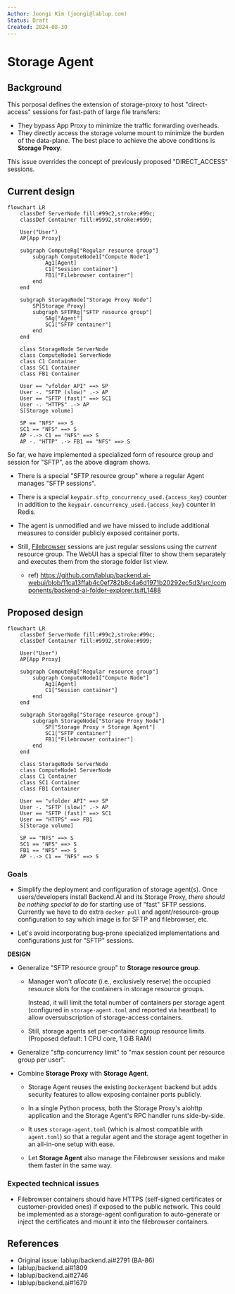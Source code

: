 ```yaml
---
Author: Joongi Kim (joongi@lablup.com)
Status: Draft
Created: 2024-08-30
---
```


# Storage Agent

## Background

This porposal defines the extension of storage-proxy to host "direct-access" sessions for fast-path of large file transfers:

- They bypass App Proxy to minimize the traffic forwarding overheads.
- They directly access the storage volume mount to minimize the burden of the data-plane.
  The best place to achieve the above conditions is **Storage Proxy**.

This issue overrides the concept of previously proposed "DIRECT_ACCESS" sessions.

## Current design

```mermaid
flowchart LR
    classDef ServerNode fill:#99c2,stroke:#99c;
	classDef Container fill:#9992,stroke:#999;

	User("User")
    AP[App Proxy]

	subgraph ComputeRg["Regular resource group"]
		subgraph ComputeNode1["Compute Node"]
			Ag1[Agent]
			C1["Session container"]
			FB1["Filebrowser container"]
		end
	end

	subgraph StorageNode["Storage Proxy Node"]
	   	SP[Storage Proxy]
	    subgraph SFTPRg["SFTP resource group"]
			SAg["Agent"]
			SC1["SFTP container"]
		end
    end

	class StorageNode ServerNode
	class ComputeNode1 ServerNode
	class C1 Container
	class SC1 Container
	class FB1 Container

	User == "vfolder API" ==> SP
	User -. "SFTP (slow)" .-> AP
	User == "SFTP (fast)" ==> SC1
	User -. "HTTPS" .-> AP
    S[Storage volume]
    
    SP == "NFS" ==> S
    SC1 == "NFS" ==> S
    AP -.-> C1 == "NFS" ==> S
    AP -. "HTTP" .-> FB1 == "NFS" ==> S
```

So far, we have implemented a specialized form of resource group and session for "SFTP", as the above diagram shows.

* There is a special "SFTP resource group" where a regular Agent manages "SFTP sessions".

* There is a special `keypair.sftp_concurrency_used.{access_key}` counter in addition to the `keypair.concurrency_used.{access_key}` counter in Redis.

* The agent is unmodified and we have missed to include additional measures to consider publicly exposed container ports.

* Still, [Filebrowser](https://filebrowser.org/) sessions are just regular sessions using the _current_ resource group.
  The WebUI has a special filter to show them separately and executes them from the storage folder list view.

  - ref) https://github.com/lablup/backend.ai-webui/blob/11ca13ffab4c0ef782b8c4a6d1971b20292ec5d3/src/components/backend-ai-folder-explorer.ts#L1488

## Proposed design

```mermaid
flowchart LR
    classDef ServerNode fill:#99c2,stroke:#99c;
	classDef Container fill:#9992,stroke:#999;

	User("User")
    AP[App Proxy]

	subgraph ComputeRg["Regular resource group"]
		subgraph ComputeNode1["Compute Node"]
			Ag1[Agent]
			C1["Session container"]
		end
	end

    subgraph StorageRg["Storage resource group"]
		subgraph StorageNode["Storage Proxy Node"]
	    	SP["Storage Proxy + Storage Agent"]
			SC1["SFTP container"]
			FB1["Filebrowser container"]
		end
    end

	class StorageNode ServerNode
	class ComputeNode1 ServerNode
	class C1 Container
	class SC1 Container
	class FB1 Container

	User == "vfolder API" ==> SP
	User -. "SFTP (slow)" .-> AP
	User == "SFTP (fast)" ==> SC1
	User == "HTTPS" ==> FB1
    S[Storage volume]
    
    SP == "NFS" ==> S
	SC1 == "NFS" ==> S
	FB1 == "NFS" ==> S
    AP -.-> C1 == "NFS" ==> S
```

### Goals

- Simplify the deployment and configuration of storage agent(s).
  Once users/developers install Backend.AI and its Storage Proxy, _there should be nothing special to do_ for starting use of "fast" SFTP sessions.
  Currently we have to do extra `docker pull` and agent/resource-group configuration to say which image is for SFTP and filebrowser, etc.

- Let's avoid incorporating bug-prone specialized implementations and configurations just for "SFTP" sessions.

**DESIGN**

* Generalize "SFTP resource group" to **Storage resource group**.

  - Manager won't _allocate_ (i.e., exclusively reserve) the occupied resource slots for the containers in storage resource groups.

    Instead, it will limit the total number of containers per storage agent (configured in `storage-agent.toml` and reported via heartbeat) to allow oversubscription of storage-access containers.

  - Still, storage agents set per-container cgroup resource limits. (Proposed default: 1 CPU core, 1 GiB RAM)

* Generalize "sftp concurrency limit" to "max session count per resource group per user".

* Combine **Storage Proxy** with **Storage Agent**.

  - Storage Agent reuses the existing `DockerAgent` backend but adds security features to allow exposing container ports publicly.
  
  - In a single Python process, both the Storage Proxy's aiohttp application and the Storage Agent's RPC handler runs side-by-side.
  
  - It uses `storage-agent.toml` (which is almost compatible with `agent.toml`) so that a regular agent and the storage agent together in an all-in-one setup with ease.
  
  - Let **Storage Agent** also manage the Filebrowser sessions and make them faster in the same way.

### Expected technical issues

- Filebrowser containers should have HTTPS (self-signed certificates or customer-provided ones) if exposed to the public network.
  This could be implemented as a storage-agent configuration to auto-generate or inject the certificates and mount it into the filebrowser containers.

## References

- Original issue: lablup/backend.ai#2791 (BA-86)
- lablup/backend.ai#1809
- lablup/backend.ai#2746
- lablup/backend.ai#1679

